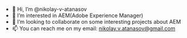 - 👋 Hi, I’m @nikolay-v-atanasov
- 👀 I’m interested in AEM(Adobe Experience Manager)
- 💞️ I’m looking to collaborate on some interesting projects about AEM
- 📫 You can reach me on my email: nikolay.v.atanasov@gmail.com

<!---
nikolay-v-atanasov/nikolay-v-atanasov is a ✨ special ✨ repository because its `README.md` (this file) appears on your GitHub profile.
You can click the Preview link to take a look at your changes.
--->
